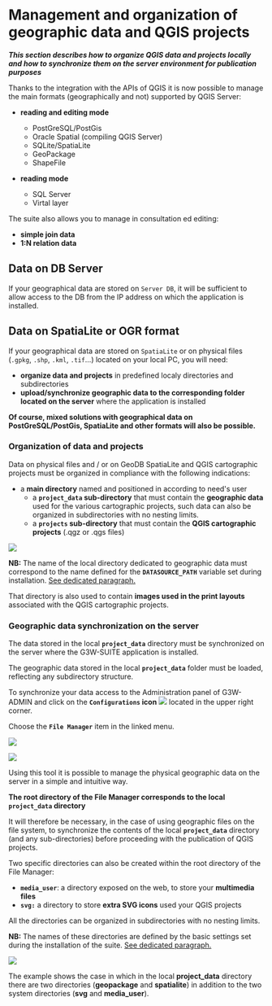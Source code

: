 #  Management and organization of geographic data and QGIS projects
_**This section describes how to organize QGIS data and projects locally and how to synchronize them on the server environment for publication purposes**_

Thanks to the integration with the APIs of QGIS it is now possible to manage the main formats (geographically and not) supported by QGIS Server:

* **reading and editing mode**
  * PostGreSQL/PostGis
  * Oracle Spatial (compiling QGIS Server)
  * SQLite/SpatiaLite
  * GeoPackage
  * ShapeFile


* **reading mode**
  * SQL Server
  * Virtal layer

The suite also allows you to manage in consultation ed editing:
 * **simple join data**
 * **1:N relation data**

## Data on DB Server

If your geographical data are stored on `Server DB`, it will be sufficient to allow access to the DB from the IP address on which the application is installed.

## Data on SpatiaLite or OGR format
If your geographical data are stored on `SpatiaLite` or on physical files (`.gpkg`, `.shp`, `.kml`, `.tif`...) located on your local PC, you will need:
* **organize data and projects** in predefined localy directories and subdirectories
* **upload/synchronize geographic data to the corresponding folder located on the server** where the application is installed

**Of course, mixed solutions with geographical data on PostGreSQL/PostGis, SpatiaLite and other formats will also be possible.**

### Organization of data and projects

Data on physical files and / or on GeoDB SpatiaLite and QGIS cartographic projects must be organized in compliance with the following indications:
 * a **main directory** named and positioned in according to need's user
   * a **`project_data` sub-directory** that must contain the **geographic data** used for the various cartographic projects, such data can also be organized in subdirectories with no nesting limits.
   * a **`projects` sub-directory** that must contain the **QGIS cartographic projects** (.qgz or .qgs files)

![](images/manual/datamanagement.png)

**NB:** The name of the local directory dedicated to geographic data must correspond to the name defined for the **`DATASOURCE_PATH`** variable set during installation.
[See dedicated paragraph.](https://g3w-suite.readthedocs.io/en/v.3.2.x/settings.html#base-settings)

That directory is also used to contain **images used in the print layouts** associated with the QGIS cartographic projects.

### Geographic data synchronization on the server

The data stored in the local **`project_data`** directory must be synchronized on the server where the G3W-SUITE application is installed.

The geographic data stored in the local **`project_data`** folder must be loaded, reflecting any subdirectory structure.

To synchronize your data access to the Administration panel of G3W-ADMIN and click on the **`Configurations` icon** ![](images/manual/iconconfiguration.png) located in the upper right corner.

Choose the **`File Manager`** item in the linked menu.

![](images/manual/g3wclient_icon_config.png)

![](images/manual/g3wsuite_administration_configuration_menu.png)

Using this tool it is possible to manage the physical geographic data on the server in a simple and intuitive way.

**The root directory of the File Manager corresponds to the local **`project_data`** directory**

It will therefore be necessary, in the case of using geographic files on the file system, to synchronize the contents of the local **`project_data`** directory (and any sub-directories) before proceeding with the publication of QGIS projects.

Two specific directories can also be created within the root directory of the File Manager:

 * **`media_user`**: a directory exposed on the web, to store your **multimedia files**
 * **`svg:`** a directory to store **extra SVG icons** used your QGIS projects

All the directories can be organized in subdirectories with no nesting limits.

**NB:** The names of these directories are defined by the basic settings set during the installation of the suite.
[See dedicated paragraph.](https://g3w-suite.readthedocs.io/en/v.3.2.x/settings.html#base-settings)

![](images/manual/g3wsuite_administration_file_manager.png)

The example shows the case in which in the local **project_data** directory there are two directories (**geopackage** and **spatialite**) in addition to the two system directories (**svg** and **media_user**).

